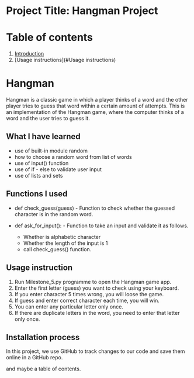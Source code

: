 # Project Title: Hangman Project
# Table of contents
1. [Introduction](#Introduction)
2. [Usage instructions](#Usage instructions)
   
# Hangman
Hangman is a classic game in which a player thinks of a word and the other player tries to guess that word within a certain amount of attempts.
This is an implementation of the Hangman game, where the computer thinks of a word and the user tries to guess it. 

## What I have learned
  - use of built-in module random
  - how to choose a random word from list of words
  - use of input() function
  - use of if - else to validate user input
  - use of lists and sets

## Functions I used
  - def check_guess(guess) - Function to check whether the guessed character is in the random word.
    
  - def ask_for_input(): - Function to take an input and validate it as follows.
    - Whether is alphabetic character
    - Whether the length of the input is 1
    - call check_guess() function.
   
## Usage instruction

1. Run Milestone_5.py programme to open the Hangman game app.
2. Enter the first letter (guess) you want to check using your keyboard.
3. If you enter character 5 times wrong, you will loose the game.
4. If guess and enter correct character each time, you will win.
5. You can enter any particular letter only once.
6. If there are duplicate letters in the word, you need to enter that letter only once.

## Installation process
In this project, we use GitHub to track changes to our code and save them online in a GitHub repo. 

and maybe a table of contents.
                           

